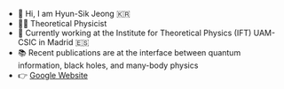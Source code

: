 - 👋 Hi, I am Hyun-Sik Jeong :kr:
- :man_technologist: Theoretical Physicist
- :round_pushpin: Currently working at the Institute for Theoretical Physics (IFT) UAM-CSIC in Madrid :es:
- :books: Recent publications are at the interface between quantum information, black holes, and many-body physics
- :point_right: [Google Website](https://sites.google.com/view/for-hyun-sik/home)
<!---
sicobysico/sicobysico is a ✨ special ✨ repository because its `README.md` (this file) appears on your GitHub profile.
You can click the Preview link to take a look at your changes.
--->
